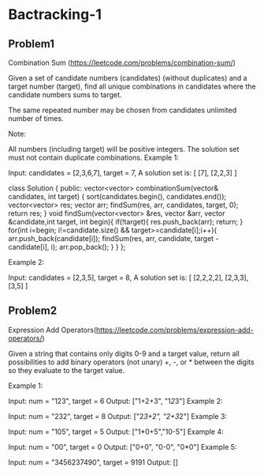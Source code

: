 # Bactracking-1


## Problem1 
Combination Sum (https://leetcode.com/problems/combination-sum/)

Given a set of candidate numbers (candidates) (without duplicates) and a target number (target), find all unique combinations in candidates where the candidate numbers sums to target.

The same repeated number may be chosen from candidates unlimited number of times.

Note:

All numbers (including target) will be positive integers.
The solution set must not contain duplicate combinations.
Example 1:

Input: candidates = [2,3,6,7], target = 7,
A solution set is:
[
  [7],
  [2,2,3]
]


class Solution {
public:
    vector<vector<int>> combinationSum(vector<int>& candidates, int target) {
        sort(candidates.begin(), candidates.end());
        vector<vector<int>> res;
        vector<int> arr;
        findSum(res, arr, candidates, target, 0);
        return res;
    }
    void findSum(vector<vector<int>> &res, vector<int> &arr, vector<int> &candidate,int target, int begin){
        if(!target){
            res.push_back(arr);
            return;
        }
        for(int i=begin; i!=candidate.size() && target>=candidate[i];i++){
            arr.push_back(candidate[i]);
            findSum(res, arr, candidate, target - candidate[i], i);
            arr.pop_back();
        }
    }
};

Example 2:

Input: candidates = [2,3,5], target = 8,
A solution set is:
[
  [2,2,2,2],
  [2,3,3],
  [3,5]
]

## Problem2
Expression Add Operators(https://leetcode.com/problems/expression-add-operators/)

Given a string that contains only digits 0-9 and a target value, return all possibilities to add binary operators (not unary) +, -, or * between the digits so they evaluate to the target value.

Example 1:

Input: num = "123", target = 6
Output: ["1+2+3", "1*2*3"] 
Example 2:

Input: num = "232", target = 8
Output: ["2*3+2", "2+3*2"]
Example 3:

Input: num = "105", target = 5
Output: ["1*0+5","10-5"]
Example 4:

Input: num = "00", target = 0
Output: ["0+0", "0-0", "0*0"]
Example 5:

Input: num = "3456237490", target = 9191
Output: []

